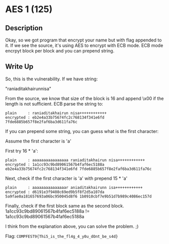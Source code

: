 AES 1 (125)
===========

## Description

Okay, so we got program that encrypt your name but with flag appended to it.
If we see the source, it's using AES to encrypt with ECB mode.
ECB mode encrpyt block per block and you can prepend string.

## Write Up

So, this is the vulnerability.
If we have string:

"raniaditakhairunnisa"

From the source, we know that size of the block is 16 and append \x00 if the length is not sufficient.
ECB parse the string to:

```
plain     : raniaditakhairun nisa++++++++++++
encrypted : eb2e4a33b75674fc2c768134f341e6fd 7fde6885b657f8e2faf6ba3d611fa76c
```

If you can prepend some string, you can guess what is the first character:

Assume the first character is 'a'

First try 16 * 'a':

```
plain     : aaaaaaaaaaaaaaaa raniaditakhairun nisa++++++++++++
encrypted : 1a1cc93c9bd89061567b4faf6ec5188a eb2e4a33b75674fc2c768134f341e6fd 7fde6885b657f8e2faf6ba3d611fa76c
```

Next, check if the first character is 'a' with prepend 15 * 'a'

```
plain     : aaaaaaaaaaaaaaar aniaditakhairunn isa++++++++++++
encrypted : d6191e3f9408c69ed9b5f8f2d5a107da 5a9fae0a181657693a06bc950045d8f6 1b0910cbf7e9b51d7b989c4086ec157d
```

Finally, check if the first block same as the second block.
1a1cc93c9bd89061567b4faf6ec5188a != 1a1cc93c9bd89061567b4faf6ec5188a

I think from the explanation above, you can solve the problem. ;)

Flag: `COMPFEST9{Thi5_is_the_fl4g_4_y0u_dOnt_be_s4d}`
